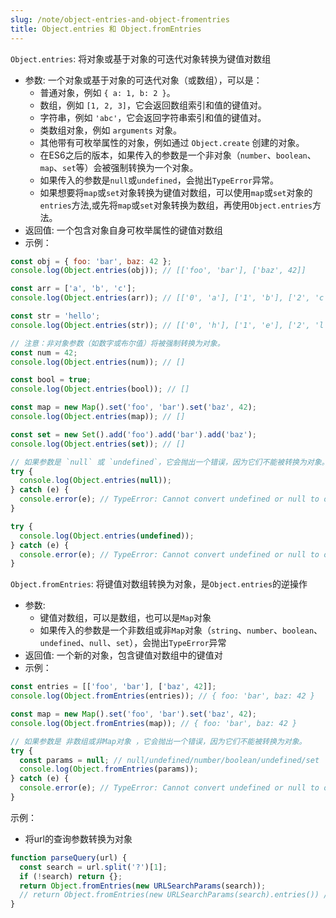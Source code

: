 ```yaml
---
slug: /note/object-entries-and-object-fromentries
title: Object.entries 和 Object.fromEntries
---
```

`Object.entries`: 将对象或基于对象的可迭代对象转换为键值对数组
- 参数: 一个对象或基于对象的可迭代对象（或数组），可以是：
  - 普通对象，例如 `{ a: 1, b: 2 }`。
  - 数组，例如 `[1, 2, 3]`，它会返回数组索引和值的键值对。
  - 字符串，例如 `'abc'`，它会返回字符串索引和值的键值对。
  - 类数组对象，例如 `arguments` 对象。
  - 其他带有可枚举属性的对象，例如通过 `Object.create` 创建的对象。
  - 在ES6之后的版本，如果传入的参数是一个非对象（`number`、`boolean`、`map`、`set`等）会被强制转换为一个对象。
  - 如果传入的参数是`null`或`undefined`，会抛出`TypeError`异常。
  - 如果想要将`map`或`set`对象转换为键值对数组，可以使用`map`或`set`对象的`entries`方法,或先将`map`或`set`对象转换为数组，再使用`Object.entries`方法。
- 返回值: 一个包含对象自身可枚举属性的键值对数组
- 示例：
```js
const obj = { foo: 'bar', baz: 42 };
console.log(Object.entries(obj)); // [['foo', 'bar'], ['baz', 42]]

const arr = ['a', 'b', 'c'];
console.log(Object.entries(arr)); // [['0', 'a'], ['1', 'b'], ['2', 'c']]

const str = 'hello';
console.log(Object.entries(str)); // [['0', 'h'], ['1', 'e'], ['2', 'l'], ['3', 'l'], ['4', 'o']]

// 注意：非对象参数（如数字或布尔值）将被强制转换为对象。
const num = 42;
console.log(Object.entries(num)); // []

const bool = true;
console.log(Object.entries(bool)); // []

const map = new Map().set('foo', 'bar').set('baz', 42);
console.log(Object.entries(map)); // []

const set = new Set().add('foo').add('bar').add('baz');
console.log(Object.entries(set)); // []

// 如果参数是 `null` 或 `undefined`，它会抛出一个错误，因为它们不能被转换为对象。
try {
  console.log(Object.entries(null));
} catch (e) {
  console.error(e); // TypeError: Cannot convert undefined or null to object
}

try {
  console.log(Object.entries(undefined));
} catch (e) {
  console.error(e); // TypeError: Cannot convert undefined or null to object
}
```

`Object.fromEntries`: 将键值对数组转换为对象，是`Object.entries`的逆操作
- 参数: 
  - 键值对数组，可以是数组，也可以是`Map`对象
  - 如果传入的参数是一个非数组或非`Map`对象（`string`、`number`、`boolean`、`undefined`、`null`、`set`），会抛出`TypeError`异常
- 返回值: 一个新的对象，包含键值对数组中的键值对
- 示例：
```js
const entries = [['foo', 'bar'], ['baz', 42]];
console.log(Object.fromEntries(entries)); // { foo: 'bar', baz: 42 }

const map = new Map().set('foo', 'bar').set('baz', 42);
console.log(Object.fromEntries(map)); // { foo: 'bar', baz: 42 }

// 如果参数是 非数组或非Map对象 ，它会抛出一个错误，因为它们不能被转换为对象。
try {
  const params = null; // null/undefined/number/boolean/undefined/set
  console.log(Object.fromEntries(params));
} catch (e) {
  console.error(e); // TypeError: Cannot convert undefined or null to object
}
```



示例：
- 将url的查询参数转换为对象
```js
function parseQuery(url) {
  const search = url.split('?')[1];
  if (!search) return {};
  return Object.fromEntries(new URLSearchParams(search));
  // return Object.fromEntries(new URLSearchParams(search).entries()) // entries() 可以省略，是因为默认就是返回键值对数组
}
```
